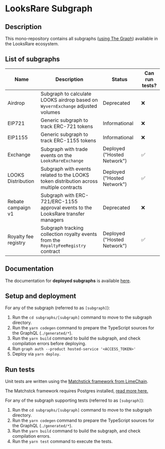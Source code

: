 # LooksRare Subgraph

## Description

This mono-repository contains all subgraphs ([using The Graph](https://docs.looksrare.org/developers/looksrare-subgraph-overview#what-is-a-subgraph)) available in the LooksRare ecosystem.

## List of subgraphs

| Name                 | Description                                                                            | Status                      | Can run tests? |
| -------------------- | -------------------------------------------------------------------------------------- | --------------------------- | -------------- |
| Airdrop              | Subgraph to calculate LOOKS airdrop based on `WyvernExchange` adjusted volumes         | Deprecated                  | ❌             |
| EIP721               | Generic subgraph to track ERC-721 tokens                                               | Informational               | ❌             |
| EIP1155              | Generic subgraph to track ERC-1155 tokens                                              | Informational               | ❌             |
| Exchange             | Subgraph with trade events on the `LooksRareExchange`                                  | Deployed ("Hosted Network") | ✅             |
| LOOKS Distribution   | Subgraph with events related to the LOOKS token distribution across multiple contracts | Deployed ("Hosted Network") | ✅             |
| Rebate campaign v1   | Subgraph with ERC-721/ERC-1155 approval events to the LooksRare transfer managers      | Deprecated                  | ❌             |
| Royalty fee registry | Subgraph tracking collection royalty events from the `RoyaltyFeeRegistry` contract     | Deployed ("Hosted Network") | ✅             |

## Documentation

The documentation for **deployed subgraphs** is available [here](https://docs.looksrare.org/developers/category/subgraph-documentation).

## Setup and deployment

For any of the subgraph (referred to as `[subgraph]`):

1. Run the `cd subgraphs/[subgraph]` command to move to the subgraph directory.
2. Run the `yarn codegen` command to prepare the TypeScript sources for the GraphQL (`./generated/*`).
3. Run the `yarn build` command to build the subgraph, and check compilation errors before deploying.
4. Run `graph auth --product hosted-service '<ACCESS_TOKEN>'`
5. Deploy via `yarn deploy`.

## Run tests

Unit tests are written using the [Matchstick framework from LimeChain](https://github.com/LimeChain/matchstick).

The Matchstck framework requires Postgres installed, [read more here.](https://github.com/LimeChain/matchstick#os-specific-release-binaries-%EF%B8%8F)

For any of the subgraph supporting tests (referred to as `[subgraph]`):

1. Run the `cd subgraphs/[subgraph]` command to move to the subgraph directory.
2. Run the `yarn codegen` command to prepare the TypeScript sources for the GraphQL (`./generated/*`).
3. Run the `yarn build` command to build the subgraph, and check compilation errors.
4. Run the `yarn test` command to execute the tests.
